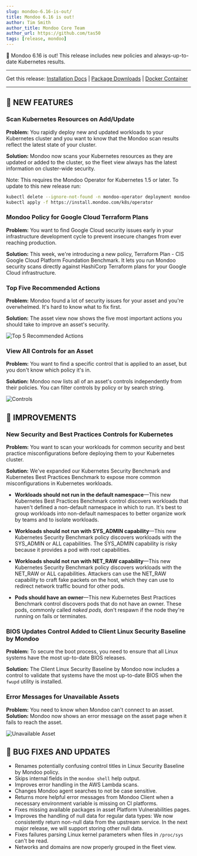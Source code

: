 ```yaml
---
slug: mondoo-6.16-is-out/
title: Mondoo 6.16 is out!
author: Tim Smith
author_title: Mondoo Core Team
author_url: https://github.com/tas50
tags: [release, mondoo]
---
```


🥳 Mondoo 6.16 is out! This release includes new policies and always-up-to-date Kubernetes results.

---

Get this release: [Installation Docs](/cnspec/) | [Package Downloads](https://releases.mondoo.com/mondoo/) | [Docker Container](https://hub.docker.com/r/mondoo/client)

---

## 🎉 NEW FEATURES

### Scan Kubernetes Resources on Add/Update

**Problem:** You rapidly deploy new and updated workloads to your Kubernetes cluster and you want to know that the Mondoo scan results reflect the latest state of your cluster.

**Solution:** Mondoo now scans your Kubernetes resources as they are updated or added to the cluster, so the fleet view always has the latest information on cluster-wide security.

Note: This requires the Mondoo Operator for Kubernetes 1.5 or later. To update to this new release run:

```bash
kubectl delete --ignore-not-found -n mondoo-operator deployment mondoo-operator-controller-manager
kubectl apply -f https://install.mondoo.com/k8s/operator
```

### Mondoo Policy for Google Cloud Terraform Plans

**Problem:** You want to find Google Cloud security issues early in your infrastructure development cycle to prevent insecure changes from ever reaching production.

**Solution:** This week, we're introducing a new policy, Terraform Plan - CIS Google Cloud Platform Foundation Benchmark. It lets you run Mondoo security scans directly against HashiCorp Terraform plans for your Google Cloud infrastructure.

### Top Five Recommended Actions

**Problem:** Mondoo found a lot of security issues for your asset and you're overwhelmed. It's hard to know what to fix first.

**Solution:** The asset view now shows the five most important actions you should take to improve an asset's security.

![Top 5 Recommended Actions](/img/releases/2022-09-21-mondoo-6.16-is-out/top5.png)

### View All Controls for an Asset

**Problem:** You want to find a specific control that is applied to an asset, but you don't know which policy it's in.

**Solution:** Mondoo now lists all of an asset's controls independently from their policies. You can filter controls by policy or by search string.

![Controls](/img/releases/2022-09-21-mondoo-6.16-is-out/controls.png)

## 🧹 IMPROVEMENTS

### New Security and Best Practices Controls for Kubernetes

**Problem:** You want to scan your workloads for common security and best practice misconfigurations before deploying them to your Kubernetes cluster.

**Solution:** We've expanded our Kubernetes Security Benchmark and Kubernetes Best Practices Benchmark to expose more common misconfigurations in Kubernetes workloads.

- **Workloads should not run in the default namespace**&mdash;This new Kubernetes Best Practices Benchmark control discovers workloads that haven't defined a non-default namespace in which to run. It's best to group workloads into non-default namespaces to better organize work by teams and to isolate workloads.

- **Workloads should not run with SYS_ADMIN capability**&mdash;This new Kubernetes Security Benchmark policy discovers workloads with the SYS_ADMIN or ALL capabilities. The SYS_ADMIN capability is risky because it provides a pod with root capabilities.

- **Workloads should not run with NET_RAW capability**&mdash;This new Kubernetes Security Benchmark policy discovers workloads with the NET_RAW or ALL capabilities. Attackers can use the NET_RAW capability to craft fake packets on the host, which they can use to redirect network traffic bound for other pods.

- **Pods should have an owner**&mdash;This new Kubernetes Best Practices Benchmark control discovers pods that do not have an owner. These pods, commonly called _naked pods,_ don't respawn if the node they're running on fails or terminates.

### BIOS Updates Control Added to Client Linux Security Baseline by Mondoo

**Problem:** To secure the boot process, you need to ensure that all Linux systems have the most up-to-date BIOS releases.

**Solution:** The Client Linux Security Baseline by Mondoo now includes a control to validate that systems have the most up-to-date BIOS when the `fwupd` utility is installed.

### Error Messages for Unavailable Assets

**Problem:** You need to know when Mondoo can't connect to an asset.
**Solution:** Mondoo now shows an error message on the asset page when it fails to reach the asset.

![Unavailable Asset](/img/releases/2022-09-21-mondoo-6.16-is-out/asseterror.png)

## 🐛 BUG FIXES AND UPDATES

- Renames potentially confusing control titles in Linux Security Baseline by Mondoo policy.
- Skips internal fields in the `mondoo shell` help output.
- Improves error handling in the AWS Lambda scans.
- Changes Mondoo agent searches to not be case sensitive.
- Returns more helpful error messages from Mondoo Client when a necessary environment variable is missing on CI platforms.
- Fixes missing available packages in asset Platform Vulnerabilities pages.
- Improves the handling of null data for regular data types: We now consistently return non-null data from the upstream service. In the next major release, we will support storing other null data.
- Fixes failures parsing Linux kernel parameters when files in `/proc/sys` can't be read.
- Networks and domains are now properly grouped in the fleet view.
